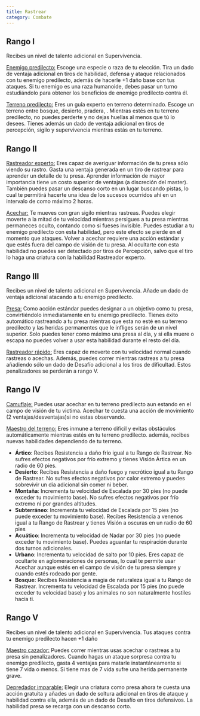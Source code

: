 ```yaml
---
title: Rastrear
category: Combate
---
```


## Rango I

Recibes un nivel de talento adicional en Supervivencia.

<u>Enemigo predilecto:</u> Escoge una especie o raza de tu elección. Tira un dado de ventaja adicional en tiros de habilidad, defensa y ataque relacionados con tu enemigo predilecto, además de hacerle +1 daño base con tus ataques. Si tu enemigo es una raza humanoide, debes pasar un turno estudiándolo para obtener los beneficios de enemigo predilecto contra él. 

<u>Terreno predilecto:</u> Eres un guía experto en terreno determinado. Escoge un terreno entre bosque, desierto, pradera, . Mientras estés en tu terreno predilecto, no puedes perderte y no dejas huellas al menos que tú lo desees. Tienes además un dado de ventaja adicional en tiros de percepción, sigilo y supervivencia mientras estás en tu terreno.

## Rango II

<u>Rastreador experto:</u> Eres capaz de averiguar información de tu presa sólo viendo su rastro. Gasta una ventaja generada en un tiro de rastrear para aprender un detalle de tu presa. Aprender información de mayor importancia tiene un costo superior de ventajas (a discreción del master). También puedes pasar un descanso corto en un lugar buscando pistas, lo cual te permitirá hacerte una idea de los sucesos ocurridos ahí en un intervalo de como máximo 2 horas.

<u>Acechar:</u> Te mueves con gran sigilo mientras rastreas. Puedes elegir moverte a la mitad de tu velocidad mientras persigues a tu presa mientras permaneces oculto, contando como si fueses invisible. Puedes estudiar a tu enemigo predilecto con esta habilidad, pero este efecto se pierde en el momento que ataques. Volver a acechar requiere una acción estándar y que estés fuera del campo de visión de tu presa. Al ocultarte con esta habilidad no puedes ser detectado por tiros de Percepción, salvo que el tiro lo haga una criatura con la habilidad Rastreador experto.

## Rango III

Recibes un nivel de talento adicional en Supervivencia. Añade un dado de ventaja adicional atacando a tu enemigo predilecto.

<u>Presa:</u> Como acción estándar puedes designar a un objetivo como tu presa, convirtiéndolo inmediatamente en tu enemigo predilecto. Tienes éxito automático rastreando a tu presa mientras que esta no esté en su terreno predilecto y las heridas permanentes que le infliges serán de un nivel superior. Solo puedes tener como máximo una presa al día, y si ella muere o escapa no puedes volver a usar esta habilidad durante el resto del día.

<u>Rastreador rápido:</u>  Eres capaz de moverte con tu velocidad normal cuando rastreas o acechas. Además, puedes correr mientras rastreas a tu presa añadiendo sólo un dado de Desafío adicional a los tiros de dificultad. Estos penalizadores se perderán a rango V.

## Rango IV

<u>Camuflaje:</u> Puedes usar acechar en tu terreno predilecto aun estando en el campo de visión de tu victima. Acechar te cuesta una acción de movimiento (2 ventajas/desventajas)si no estas observando.

<u>Maestro del terreno:</u> Eres inmune a terreno difícil y evitas obstáculos automáticamente mientras estés en tu terreno predilecto. además, recibes nuevas habilidades dependiendo de tu terreno.

- **Ártico**: Recibes Resistencia a daño frío igual a tu Rango de Rastrear. No sufres efectos negativos por frío extremo y tienes Visión Ártica en un radio de 60 pies.
- **Desierto**: Recibes Resistencia a daño fuego y necrótico igual a tu Rango de Rastrear. No sufres efectos negativos por calor extremo y puedes sobrevivir un día adicional sin comer ni beber. 
- **Montaña**: Incrementa tu velocidad de Escalada por 30 pies (no puede exceder tu movimiento base). No sufres efectos negativos por frío extremo ni por grandes altitudes.
- **Subterráneo**: Incrementa tu velocidad de Escalada por 15 pies (no puede exceder tu movimiento base). Recibes Resistencia a venenos igual a tu Rango de Rastrear y tienes Visión a oscuras en un radio de 60 pies
- **Acuático**: Incrementa tu velocidad de Nadar por 30 pies (no puede exceder tu movimiento base). Puedes aguantar tu respiración durante dos turnos adicionales.
- **Urbano**: Incrementa tu velocidad de salto por 10 pies. Eres capaz de ocultarte en aglomeraciones de personas, lo cual te permite usar Acechar aunque estés en el campo de visión de tu presa siempre y cuando estés rodeado por gente.
- **Bosque:** Recibes Resistencia a magia de naturaleza igual a tu Rango de Rastrear. Incrementa tu velocidad de Escalada por 15 pies (no puede exceder tu velocidad base) y los animales no son naturalmente hostiles hacia ti.

## Rango V 

Recibes un nivel de talento adicional en Supervivencia. Tus ataques contra tu enemigo predilecto hacen +1 daño

<u>Maestro cazador:</u> Puedes correr mientras usas acechar o rastreas a tu presa sin penalizadores. Cuando hagas un ataque sorpresa contra tu enemigo predilecto, gasta 4 ventajas para matarle instantáneamente si tiene 7 vida o menos. Si tiene mas de 7 vida sufre una herida permanente grave.

<u>Depredador imparable:</u> Elegir una criatura como presa ahora te cuesta una acción gratuita y añades un dado de soltura adicional en tiros de ataque y habilidad contra ella, además de un dado de Desafío en tiros defensivos. La habilidad presa se recarga con un descanso corto.


